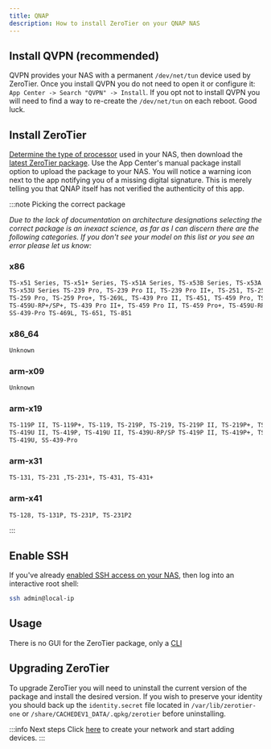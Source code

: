 ```yaml
---
title: QNAP
description: How to install ZeroTier on your QNAP NAS
---
```


## Install QVPN (recommended)

QVPN provides your NAS with a permanent `/dev/net/tun` device used by ZeroTier. Once you install QVPN you do not need to open it or configure it: `App Center -> Search "QVPN" -> Install`. If you opt not to install QVPN you will need to find a way to re-create the `/dev/net/tun` on each reboot. Good luck.

## Install ZeroTier

[Determine the type of processor](https://www.qnap.com/en-us/how-to/faq/article/how-can-i-determine-whether-my-nas-uses-an-arm-or-x86-processor) used in your NAS, then download the [latest ZeroTier package](http://download.zerotier.com/dist/qnap/). Use the App Center's manual package install option to upload the package to your NAS. You will notice a warning icon next to the app notifying you of a missing digital signature. This is merely telling you that QNAP itself has not verified the authenticity of this app.

:::note Picking the correct package

*Due to the lack of documentation on architecture designations selecting the correct package is an inexact science, as far as I can discern there are the following categories. If you don't see your model on this list or you see an error please let us know:*

### x86

```sh
TS-x51 Series, TS-x51+ Series, TS-x51A Series, TS-x53B Series, TS-x53A Series,
TS-x53U Series TS-239 Pro, TS-239 Pro II, TS-239 Pro II+, TS-251, TS-253A,
TS-259 Pro, TS-259 Pro+, TS-269L, TS-439 Pro II, TS-451, TS-459 Pro, TS-439 Pro,
TS-459U-RP+/SP+, TS-439 Pro II+, TS-459 Pro II, TS-459 Pro+, TS-459U-RP/SP,
SS-439-Pro TS-469L, TS-651, TS-851
```

### x86_64

```sh
Unknown
```

### arm-x09

```sh
Unknown
```

### arm-x19

```sh
TS-119P II, TS-119P+, TS-119, TS-219P, TS-219, TS-219P II, TS-219P+, TS-221,
TS-419U II, TS-419P, TS-419U II, TS-439U-RP/SP TS-419P II, TS-419P+, TS-419U+,
TS-419U, SS-439-Pro
```

### arm-x31

```sh
TS-131, TS-231 ,TS-231+, TS-431, TS-431+
```

### arm-x41

```sh
TS-128, TS-131P, TS-231P, TS-231P2
```

:::

## Enable SSH

If you've already [enabled SSH access on your NAS](https://www.qnap.com/en/how-to/knowledge-base/article/how-to-access-qnap-nas-by-ssh), then log into an interactive root shell:

```sh
ssh admin@local-ip
```

## Usage

There is no GUI for the ZeroTier package, only a [CLI](./cli.md)

## Upgrading ZeroTier

To upgrade ZeroTier you will need to uninstall the current version of the package and install the desired version. If you wish to preserve your identity you should back up the `identity.secret` file located in `/var/lib/zerotier-one` or `/share/CACHEDEV1_DATA/.qpkg/zerotier` before uninstalling.

:::info Next steps
Click [here](/start/) to create your network and start adding devices.
:::
